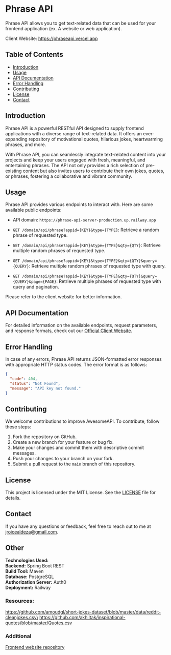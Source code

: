 

# Phrase API

Phrase API allows you to get text-related data that can be used for your frontend application (ex. A website or
web application).

Client Website: https://phraseapi.vercel.app

## Table of Contents

- [Introduction](#introduction)
- [Usage](#usage)
- [API Documentation](#api-documentation)
- [Error Handling](#error-handling)
- [Contributing](#contributing)
- [License](#license)
- [Contact](#contact)

## Introduction

Phrase API is a powerful RESTful API designed to supply frontend applications with a diverse range of text-related data. It offers an ever-expanding repository of motivational quotes, hilarious jokes, heartwarming phrases, and more.

With Phrase API, you can seamlessly integrate text-related content into your projects and keep your users engaged with fresh, meaningful, and entertaining phrases. The API not only provides a rich selection of pre-existing content but also invites users to contribute their own jokes, quotes, or phrases, fostering a collaborative and vibrant community.



## Usage

Phrase API provides various endpoints to interact with. Here are some available public endpoints:

- API domain: `https://phrase-api-server-production.up.railway.app`


- `GET /domain/api/phrase?appid={KEY}&type={TYPE}`: Retrieve a random phrase of requested type.
- `GET /domain/api/phrase?appid={KEY}&type={TYPE}&qty={QTY}`: Retrieve multiple random phrases of requested 
  type.
- `GET /domain/api/phrase?appid={KEY}&type={TYPE}&qty={QTY}&query={QUERY}`: Retrieve multiple random phrases of 
  requested type with query.
- `GET /domain/api/phrase?appid={KEY}&type={TYPE}&qty={QTY}&query={QUERY}&page={PAGE}`: Retrieve multiple phrases of
  requested type with query and pagination.

Please refer to the client website for better information.

## API Documentation

For detailed information on the available endpoints, request parameters, and response formats, check out our 
[Official Client Website](https://phraseapi.vercel.app).

## Error Handling

In case of any errors, Phrase API returns JSON-formatted error responses with appropriate HTTP status codes. The 
error format is as follows:

```json
{
  "code": 404,
  "status": "Not Found",
  "message": "API key not found."
}
```

## Contributing

We welcome contributions to improve AwesomeAPI. To contribute, follow these steps:

1. Fork the repository on GitHub.
2. Create a new branch for your feature or bug fix.
3. Make your changes and commit them with descriptive commit messages.
4. Push your changes to your branch on your fork.
5. Submit a pull request to the `main` branch of this repository.

## License

This project is licensed under the MIT License. See the [LICENSE](LICENSE.md) file for details.

## Contact

If you have any questions or feedback, feel free to reach out to me at jroicealdeza@gmail.com.

## Other

**Technologies Used:**\
**Backend:** Spring Boot REST\
**Build Tool:** Maven\
**Database:** PostgreSQL\
**Authorization Server:** Auth0\
**Deployment:** Railway

### Resources:
https://github.com/amoudgl/short-jokes-dataset/blob/master/data/reddit-cleanjokes.csv\
https://github.com/akhiltak/inspirational-quotes/blob/master/Quotes.csv

### Additional
[Frontend website repository](https://github.com/roiceee/phrase-api-client)

